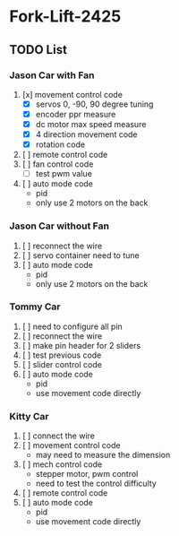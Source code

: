 # Fork-Lift-2425

## TODO List
### Jason Car with Fan
1. [x] movement control code
    - [x] servos 0, -90, 90 degree tuning
    - [x] encoder ppr measure
    - [x] dc motor max speed measure
    - [x] 4 direction movement code
    - [x] rotation code
2. [ ] remote control code
3. [ ] fan control code
    - [ ] test pwm value
4. [ ] auto mode code
    - pid
    - only use 2 motors on the back

### Jason Car without Fan
1. [ ] reconnect the wire
2. [ ] servo container need to tune
3. [ ] auto mode code
    - pid
    - only use 2 motors on the back

### Tommy Car
1. [ ] need to configure all pin
2. [ ] reconnect the wire
3. [ ] make pin header for 2 sliders
4. [ ] test previous code
5. [ ] slider control code
6. [ ] auto mode code
    - pid
    - use movement code directly

### Kitty Car
1. [ ] connect the wire
2. [ ] movement control code
    - may need to measure the dimension
3. [ ] mech control code
    - stepper motor, pwm control
    - need to test the control difficulty
4. [ ] remote control code
5. [ ] auto mode code
    - pid
    - use movement code directly